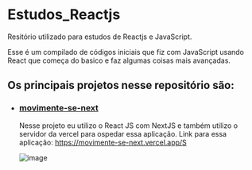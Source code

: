 # Estudos_Reactjs
 Resitório utilizado para estudos de Reactjs e JavaScript.

Esse é um compilado de códigos iniciais que fiz com JavaScript usando React que começa do basico e faz algumas coisas mais avançadas. 

## Os principais projetos nesse repositório são:

- ### [movimente-se-next](https://github.com/Lekito/Estudos_Reactjs/tree/main/nlw/aulas/movimente-se-next/public) 
  
   Nesse projeto eu utilizo o React JS com NextJS e também utilizo o servidor da vercel para ospedar essa aplicação.
   Link para essa aplicação: https://movimente-se-next.vercel.app/S
   
   ![image](https://github.com/Lekito/Estudos_Reactjs/assets/54374154/08f4fbef-7be9-4317-b309-9fde26066253)
